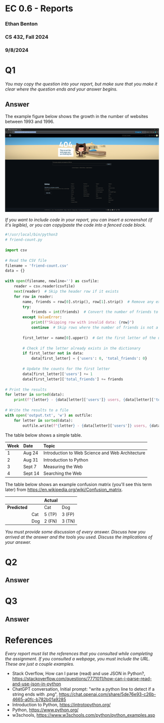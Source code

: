 # EC 0.6 - Reports
### Ethan Benton
### CS 432, Fall 2024
### 9/8/2024

# Q1

*You may copy the question into your report, but make sure that you make it clear where the question ends and your answer begins.*

## Answer

The example figure below shows the growth in the number of websites between 1993 and 1996.

![\label{fig:ClassRepoError}](ClassRepoError.png)

*If you want to include code in your report, you can insert a screenshot (if it's legible), or you can copy/paste the code into a fenced code block.*

```python
#!/usr/local/bin/python3
# friend-count.py

import csv

# Read the CSV file
filename = 'friend-count.csv'
data = {}

with open(filename, newline='') as csvfile:
    reader = csv.reader(csvfile)
    next(reader)  # Skip the header row if it exists
    for row in reader:
        name, friends = row[0].strip(), row[1].strip()  # Remove any extra spaces
        try:
            friends = int(friends)  # Convert the number of friends to an integer
        except ValueError:
            print(f"Skipping row with invalid data: {row}")
            continue  # Skip rows where the number of friends is not a valid integer

        first_letter = name[0].upper()  # Get the first letter of the user's name

        # Check if the letter already exists in the dictionary
        if first_letter not in data:
            data[first_letter] = {'users': 0, 'total_friends': 0}

        # Update the counts for the first letter
        data[first_letter]['users'] += 1
        data[first_letter]['total_friends'] += friends

# Print the results
for letter in sorted(data):
    print(f"{letter} - {data[letter]['users']} users, {data[letter]['total_friends']} total friends")

# Write the results to a file
with open('output.txt', 'w') as outfile:
    for letter in sorted(data):
        outfile.write(f"{letter} - {data[letter]['users']} users, {data[letter]['total_friends']} total friends\n")
```

The table below shows a simple table.  

|Week|Date|Topic|
|:---|:---|:---|
|1|Aug 24|Introduction to Web Science and Web Architecture|
|2|Aug 31|Introduction to Python|
|3|Sept 7|Measuring the Web|
|4|Sept 14|Searching the Web|

The table below shows an example confusion matrix (you'll see this term later) from <https://en.wikipedia.org/wiki/Confusion_matrix>.

| | |Actual||
|---|---|---|---|
|**Predicted**| |Cat|Dog|
| |Cat|5 (TP)|3 (FP)|
| |Dog|2 (FN)|3 (TN)|

*You must provide some discussion of every answer. Discuss how you arrived at the answer and the tools you used. Discuss the implications of your answer.*

# Q2

## Answer

# Q3

## Answer

# References

*Every report must list the references that you consulted while completing the assignment. If you consulted a webpage, you must include the URL.  These are just a couple examples.*

* Stack Overflow, How can I parse (read) and use JSON in Python?, <https://stackoverflow.com/questions/7771011/how-can-i-parse-read-and-use-json-in-python>
* ChatGPT conversation, Initial prompt: "write a python line to detect if a string ends with .png", <https://chat.openai.com/share/5de76e93-c26b-4665-a0fc-b782b01a9285>
* Introduction to Python, <https://introtopython.org/>
* Python, <https://www.python.org/>
* w3schools, <https://www.w3schools.com/python/python_examples.asp>
